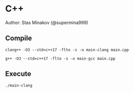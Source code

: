 # C++

Author: Stas Minakov (@supermina999)

## Compile

```
clang++ -O3 --std=c++17 -flto -s -o main-clang main.cpp
```

```
g++ -O3 --std=c++17 -flto -s -o main-gcc main.cpp
```

## Execute

```
./main-clang
```
